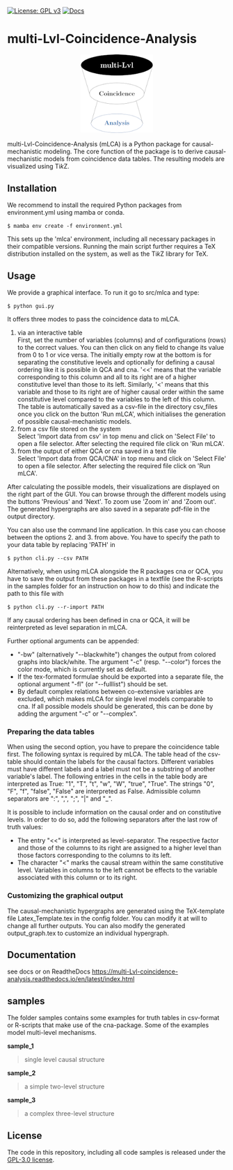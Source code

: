 [![License: GPL v3](https://img.shields.io/badge/License-GPLv3-blue.svg)](https://www.gnu.org/licenses/gpl-3.0)
[![Docs](https://app.readthedocs.org/projects/multi-Lvl-coincidence-analysis/badge/?version=latest&style=flat)](https://multi-Lvl-coincidence-analysis.readthedocs.io/en/latest/)

# multi-Lvl-Coincidence-Analysis

<p align="center" width="100%">
    <img width="33%" src="./docs/source/_static/mlca-logo.png"> 
</p>

multi-Lvl-Coincidence-Analysis (mLCA) is a Python package for causal-mechanistic modeling. The core function of the package is to derive causal-mechanistic models from coincidence data tables. The resulting models are visualized using Ti<em>k</em>Z.


## Installation

We recommend to install the required Python packages from environment.yml using mamba or conda. 
```
$ mamba env create -f environment.yml
```
This sets up the 'mlca' environment, including all necessary packages in their compatible versions.
Running the main script further requires a TeX distribution installed on the system, as well as the Ti<em>k</em>Z library for TeX.

## Usage

We provide a graphical interface. To run it go to src/mlca and type:
```
$ python gui.py
```
It offers three modes to pass the coincidence data to mLCA.
1. via an interactive table  
First, set the number of variables (columns) and of configurations (rows) to the correct values. You can then click on any field to change its value from 0 to 1 or vice versa. The initially empty row at the bottom is for separating the constitutive levels and optionally for defining a causal ordering like it is possible in QCA and cna. '<<' means that the variable corresponding to this column and all to its right are of a higher constitutive level than those to its left. Similarly, '<' means that this variable and those to its right are of higher causal order within the same constitutive level compared to the variables to the left of this column.
The table is automatically saved as a csv-file in the directory csv_files once you click on the button 'Run mLCA', which initialises the generation of possible causal-mechanistic models.
2. from a csv file stored on the system  
Select 'Import data from csv' in top menu and click on 'Select File' to open a file selector. After selecting the required file click on 'Run mLCA'.
3. from the output of either QCA or cna saved in a text file  
Select 'Import data from QCA/CNA' in top menu and click on 'Select File' to open a file selector. After selecting the required file click on 'Run mLCA'.

After calculating the possible models, their visualizations are displayed on the right part of the GUI. You can browse through the different models using the buttons 'Previous' and 'Next'. To zoom use 'Zoom in' and 'Zoom out'. 
The generated hypergraphs are also saved in a separate pdf-file in the output directory.

You can also use the command line application. In this case you can choose between the options 2. and 3. from above. You have to specify the path to your data table by replacing 'PATH' in
```
$ python cli.py --csv PATH
```
Alternatively, when using mLCA alongside the R packages cna or QCA, you have to save the output from these packages in a textfile (see the R-scripts in the samples folder for an instruction on how to do this) and indicate the path to this file with 
```
$ python cli.py --r-import PATH
```
If any causal ordering has been defined in cna or QCA, it will be reinterpreted as level separation in mLCA.

Further optional arguments can be appended:
* "-bw" (alternatively "--blackwhite") changes the output from colored graphs into black/white. The argument "-c" (resp. "--color") forces the color mode, which is currently set as default.
* If the tex-formated formulae should be exported into a separate file, the optional argument "-fl" (or "--fulllist") should be set.
* By default complex relations between co-extensive variables are excluded, which makes mLCA for single level models comparable to cna. If all possible models should be generated, this can be done by adding the argument "-c" or "--complex".

### Preparing the data tables

When using the second option, you have to prepare the coincidence table first. The following syntax is required by mLCA. The table head of the csv-table should contain the labels for the causal factors. Different variables must have different labels and a label must not be a substring of another variable's label. 
The following entries in the cells in the table body are interpreted as True: "1", "T", "t", "w", "W", "true", "True". The strings "0", "F", "f", "false", "False" are interpreted as False.
Admissible column separators are ":", ",", ";", "|" and "_".
  
It is possible to include information on the causal order and on constitutive levels. In order to do so, add the following separators after the last row of truth values:
* The entry "<<" is interpreted as level-separator. The respective factor and those of the columns to its right are assigned to a higher level than those factors corresponding to the columns to its left.
* The character "<" marks the causal stream within the same constitutive level. Variables in columns to the left cannot be effects to the variable associated with this column or to its right.

### Customizing the graphical output

The causal-mechanistic hypergraphs are generated using the TeX-template file Latex_Template.tex in the config folder. You can modify it at will to change all further outputs. You can also modify the generated output_graph.tex to customize an individual hypergraph.

## Documentation

see docs or on ReadtheDocs <https://multi-Lvl-coincidence-analysis.readthedocs.io/en/latest/index.html>

## samples

The folder samples contains some examples for truth tables in csv-format or R-scripts that make use of the cna-package. Some of the examples model multi-level mechanisms.

**sample_1**
> single level causal structure

**sample_2**
> a simple two-level structure 

**sample_3**
> a complex three-level structure

## License

The code in this repository, including all code samples is released under the [GPL-3.0 license](LICENSE.txt).
